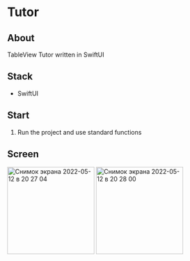 # Tutor

## About
TableView Tutor written in SwiftUI

## Stack
* SwiftUI

## Start
1. Run the project and use standard functions

## Screen 
<img width="200" alt="Снимок экрана 2022-05-12 в 20 27 04" src="https://user-images.githubusercontent.com/99760600/210005582-7658c1d2-960c-45f0-b22f-a9df4dc65d37.png"> <img width="200" alt="Снимок экрана 2022-05-12 в 20 28 00" src="https://user-images.githubusercontent.com/99760600/210005203-fba2f227-cc3f-4133-af19-b9520af06523.png">
